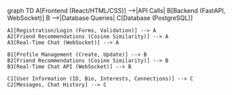 graph TD
    A[Frontend (React/HTML/CSS)] -->|API Calls| B[Backend (FastAPI, WebSocket)]
    B -->|Database Queries| C[Database (PostgreSQL)]
    
    A1[Registration/Login (Forms, Validation)] --> A
    A2[Friend Recommendations (Cosine Similarity)] --> A
    A3[Real-Time Chat (WebSocket)] --> A
    
    B1[Profile Management (Create, Update)] --> B
    B2[Friend Recommendations (Cosine Similarity)] --> B
    B3[Real-Time Chat API (WebSocket)] --> B
    
    C1[User Information (ID, Bio, Interests, Connections)] --> C
    C2[Messages, Chat History] --> C
